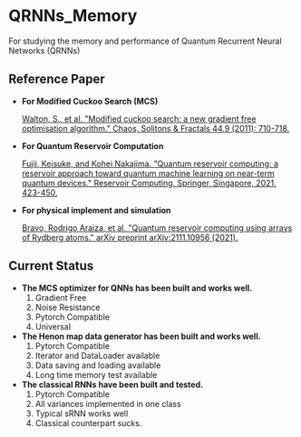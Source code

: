 # QRNNs_Memory

For studying the memory and performance of Quantum Recurrent Neural Networks (QRNNs)

## Reference Paper

* **For Modified Cuckoo Search (MCS)**

    [Walton, S., et al. "Modified cuckoo search: a new gradient free optimisation algorithm." Chaos, Solitons & Fractals 44.9 (2011): 710-718.](https://www.sciencedirect.com/science/article/abs/pii/S096007791100107X)

* **For Quantum Reservoir Computation**

    [Fujii, Keisuke, and Kohei Nakajima. "Quantum reservoir computing: a reservoir approach toward quantum machine learning on near-term quantum devices." Reservoir Computing. Springer, Singapore, 2021. 423-450.](https://link.springer.com/chapter/10.1007/978-981-13-1687-6_18)

* **For physical implement and simulation**

    [Bravo, Rodrigo Araiza, et al. "Quantum reservoir computing using arrays of Rydberg atoms." arXiv preprint arXiv:2111.10956 (2021).](https://arxiv.org/abs/2111.10956)

## Current Status

* **The MCS optimizer for QNNs has been built and works well.**
    1. Gradient Free
    2. Noise Resistance
    3. Pytorch Compatible
    4. Universal
* **The Henon map data generator has been built and works well.**
    1. Pytorch Compatible
    2. Iterator and DataLoader available
    3. Data saving and loading available
    4. Long time memory test available
* **The classical RNNs have been built and tested.**
    1. Pytorch Compatible
    2. All variances implemented in one class
    3. Typical sRNN works well
    4. Classical counterpart sucks.
